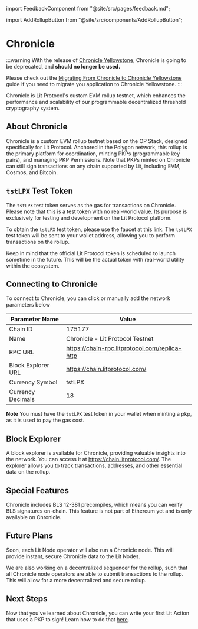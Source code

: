 import FeedbackComponent from "@site/src/pages/feedback.md";

import AddRollupButton from "@site/src/components/AddRollupButton";

# Chronicle

:::warning
With the release of [Chronicle Yellowstone](./chronicle-yellowstone), Chronicle is going to be deprecated, and **should no longer be used.**

Please check out the [Migrating From Chronicle to Chronicle Yellowstone](../migrating-to-datil) guide if you need to migrate you application to Chronicle Yellowstone.
:::

Chronicle is Lit Protocol's custom EVM rollup testnet, which enhances the performance and scalability of our programmable decentralized threshold cryptography system.

<AddRollupButton />

## About Chronicle

Chronicle is a custom EVM rollup testnet based on the OP Stack, designed specifically for Lit Protocol. Anchored in the Polygon network, this rollup is the primary platform for coordination, minting PKPs (programmable key pairs), and managing PKP Permissions. Note that PKPs minted on Chronicle can still sign transactions on any chain supported by Lit, including EVM, Cosmos, and Bitcoin.

## `tstLPX` Test Token

The `tstLPX` test token serves as the gas for transactions on Chronicle. Please note that this is a test token with no real-world value. Its purpose is exclusively for testing and development on the Lit Protocol platform.

To obtain the `tstLPX` test token, please use the faucet at this [link](https://chronicle-yellowstone-faucet.getlit.dev/). The `tstLPX` test token will be sent to your wallet address, allowing you to perform transactions on the rollup.

Keep in mind that the official Lit Protocol token is scheduled to launch sometime in the future. This will be the actual token with real-world utility within the ecosystem.

## Connecting to Chronicle

To connect to Chronicle, you can click <AddRollupButton /> or manually add the network parameters below

| Parameter Name     | Value                                          |
| ------------------ | ---------------------------------------------- |
| Chain ID           | 175177                                         |
| Name               | Chronicle - Lit Protocol Testnet               |
| RPC URL            | https://chain-rpc.litprotocol.com/replica-http |
| Block Explorer URL | https://chain.litprotocol.com/                 |
| Currency Symbol    | tstLPX                                        |
| Currency Decimals  | 18                                             |

**Note** You must have the `tstLPX` test token in your wallet when minting a pkp, as it is used to pay the gas cost.

## Block Explorer

A block explorer is available for Chronicle, providing valuable insights into the network. You can access it at https://chain.litprotocol.com/. The explorer allows you to track transactions, addresses, and other essential data on the rollup.

## Special Features

Chronicle includes BLS 12-381 precompiles, which means you can verify BLS signatures on-chain. This feature is not part of Ethereum yet and is only available on Chronicle.

## Future Plans

Soon, each Lit Node operator will also run a Chronicle node. This will provide instant, secure Chronicle data to the Lit Nodes.

We are also working on a decentralized sequencer for the rollup, such that all Chronicle node operators are able to submit transactions to the rollup. This will allow for a more decentralized and secure rollup.

## Next Steps

Now that you've learned about Chronicle, you can write your first Lit Action that uses a PKP to sign! Learn how to do that [here](../../sdk/serverless-signing/conditional-signing).

<FeedbackComponent/>
